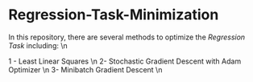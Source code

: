# Regression-Task-Minimization

In this repository, there are several methods to optimize the *Regression Task* including: \n

1 - Least Linear Squares \n
2- Stochastic Gradient Descent with Adam Optimizer \n
3- Minibatch Gradient Descent \n
